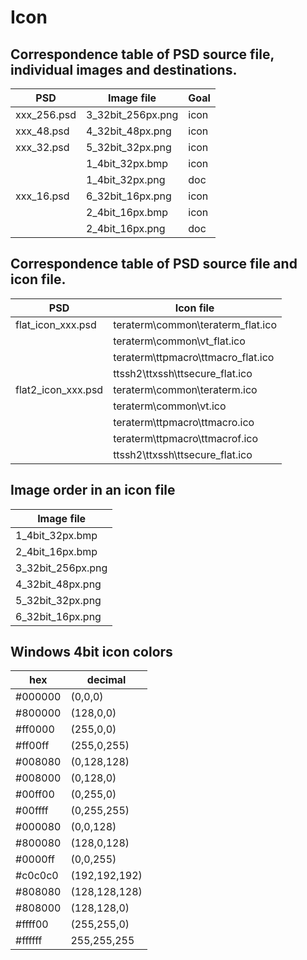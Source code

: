 ﻿# Icon

## Correspondence table of PSD source file, individual images and destinations.

| PSD         | Image file        | Goal  |
| ----------- | ----------------- | ----- |
| xxx_256.psd | 3_32bit_256px.png | icon  |
| xxx_48.psd  | 4_32bit_48px.png  | icon  |
| xxx_32.psd  | 5_32bit_32px.png  | icon  |
|             | 1_4bit_32px.bmp   | icon  |
|             | 1_4bit_32px.png   | doc   |
| xxx_16.psd  | 6_32bit_16px.png  | icon  |
|             | 2_4bit_16px.bmp   | icon  |
|             | 2_4bit_16px.png   | doc   |

## Correspondence table of PSD source file and icon file.

| PSD                | Icon file                          |
| ------------------ | ---------------------------------- |
| flat_icon_xxx.psd  | teraterm\common\teraterm_flat.ico  |
|                    | teraterm\common\vt_flat.ico        |
|                    | teraterm\ttpmacro\ttmacro_flat.ico |
|                    | ttssh2\ttxssh\ttsecure_flat.ico    |
| flat2_icon_xxx.psd | teraterm\common\teraterm.ico       |
|                    | teraterm\common\vt.ico             |
|                    | teraterm\ttpmacro\ttmacro.ico      |
|                    | teraterm\ttpmacro\ttmacrof.ico     |
|                    | ttssh2\ttxssh\ttsecure_flat.ico    |

## Image order in an icon file

| Image file        |
| ----------------- |
| 1_4bit_32px.bmp   |
| 2_4bit_16px.bmp   |
| 3_32bit_256px.png |
| 4_32bit_48px.png  |
| 5_32bit_32px.png  |
| 6_32bit_16px.png  |

## Windows 4bit icon colors

| hex     | decimal       |
| ------- | ------------- |
| #000000 | (0,0,0)       |
| #800000 | (128,0,0)     |
| #ff0000 | (255,0,0)     |
| #ff00ff | (255,0,255)   |
| #008080 | (0,128,128)   |
| #008000 | (0,128,0)     |
| #00ff00 | (0,255,0)     |
| #00ffff | (0,255,255)   |
| #000080 | (0,0,128)     |
| #800080 | (128,0,128)   |
| #0000ff | (0,0,255)     |
| #c0c0c0 | (192,192,192) |
| #808080 | (128,128,128) |
| #808000 | (128,128,0)   |
| #ffff00 | (255,255,0)   |
| #ffffff | 255,255,255   |

